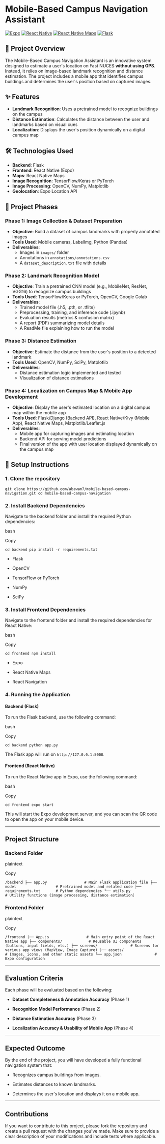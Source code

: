 # Mobile-Based Campus Navigation Assistant

[![Expo](https://img.shields.io/badge/Expo-1B1F23?style=flat&logo=expo&logoColor=white)](https://expo.dev/)
[![React Native](https://img.shields.io/badge/React_Native-61DAFB?style=flat&logo=react&logoColor=black)](https://reactnative.dev/)
[![React Native Maps](https://img.shields.io/badge/React_Native_Maps-1E90FF?style=flat&logo=react&logoColor=white)](https://github.com/react-native-maps/react-native-maps)
[![Flask](https://img.shields.io/badge/Flask-000000?style=flat&logo=flask&logoColor=white)](https://flask.palletsprojects.com/)


## 📱 Project Overview

The Mobile-Based Campus Navigation Assistant is an innovative system designed to estimate a user's location on Fast NUCES **without using GPS**. Instead, it relies on image-based landmark recognition and distance estimation. The project includes a mobile app that identifies campus buildings and determines the user's position based on captured images.

## ✨ Features

- **Landmark Recognition**: Uses a pretrained model to recognize buildings on the campus
- **Distance Estimation**: Calculates the distance between the user and landmarks based on visual cues
- **Localization**: Displays the user's position dynamically on a digital campus map

## 🛠️ Technologies Used

- **Backend**: Flask
- **Frontend**: React Native (Expo)
- **Maps**: React Native Maps
- **Image Recognition**: TensorFlow/Keras or PyTorch
- **Image Processing**: OpenCV, NumPy, Matplotlib
- **Geolocation**: Expo Location API

## 🚀 Project Phases

### Phase 1: Image Collection & Dataset Preparation
- **Objective**: Build a dataset of campus landmarks with properly annotated images
- **Tools Used**: Mobile cameras, LabelImg, Python (Pandas)
- **Deliverables**: 
  - Images in `images/` folder
  - Annotations in `annotations/annotations.csv`
  - A `dataset_description.txt` file with details

### Phase 2: Landmark Recognition Model
- **Objective**: Train a pretrained CNN model (e.g., MobileNet, ResNet, VGG16) to recognize campus buildings
- **Tools Used**: TensorFlow/Keras or PyTorch, OpenCV, Google Colab
- **Deliverables**:
  - Trained model file (.h5, .pth, or .tflite)
  - Preprocessing, training, and inference code (.ipynb)
  - Evaluation results (metrics & confusion matrix)
  - A report (PDF) summarizing model details
  - A ReadMe file explaining how to run the model

### Phase 3: Distance Estimation
- **Objective**: Estimate the distance from the user's position to a detected landmark
- **Tools Used**: OpenCV, NumPy, SciPy, Matplotlib
- **Deliverables**:
  - Distance estimation logic implemented and tested
  - Visualization of distance estimations

### Phase 4: Localization on Campus Map & Mobile App Development
- **Objective**: Display the user's estimated location on a digital campus map within the mobile app
- **Tools Used**: Flask/Django (Backend API), React Native/Kivy (Mobile App), React Native Maps, Matplotlib/Leaflet.js
- **Deliverables**:
  - Mobile app for capturing images and estimating location
  - Backend API for serving model predictions
  - Final version of the app with user location displayed dynamically on the campus map

## 🔧 Setup Instructions

### 1. Clone the repository

`git clone https://github.com/abawan7/mobile-based-campus-navigation.git
cd mobile-based-campus-navigation`

### 2\. Install Backend Dependencies

Navigate to the backend folder and install the required Python dependencies:

bash

Copy

`cd backend
pip install -r requirements.txt`

-   Flask

-   OpenCV

-   TensorFlow or PyTorch

-   NumPy

-   SciPy

### 3\. Install Frontend Dependencies

Navigate to the frontend folder and install the required dependencies for React Native:

bash

Copy

`cd frontend
npm install`

-   Expo

-   React Native Maps

-   React Navigation

### 4\. Running the Application

#### Backend (Flask)

To run the Flask backend, use the following command:

bash

Copy

`cd backend
python app.py`

The Flask app will run on `http://127.0.0.1:5000`.

#### Frontend (React Native)

To run the React Native app in Expo, use the following command:

bash

Copy

`cd frontend
expo start`

This will start the Expo development server, and you can scan the QR code to open the app on your mobile device.

* * * * *

Project Structure
-----------------

### Backend Folder

plaintext

Copy

`/backend
  ├── app.py                 # Main Flask application file
  ├── model                  # Pretrained model and related code
  ├── requirements.txt       # Python dependencies
  └── utils.py               # Utility functions (image processing, distance estimation)`

### Frontend Folder

plaintext

Copy

`/frontend
  ├── App.js                 # Main entry point of the React Native app
  ├── components/            # Reusable UI components (buttons, input fields, etc.)
  ├── screens/               # Screens for various app views (MapView, Image Capture)
  ├── assets/                # Images, icons, and other static assets
  └── app.json               # Expo configuration`

* * * * *

Evaluation Criteria
-------------------

Each phase will be evaluated based on the following:

-   **Dataset Completeness & Annotation Accuracy** (Phase 1)

-   **Recognition Model Performance** (Phase 2)

-   **Distance Estimation Accuracy** (Phase 3)

-   **Localization Accuracy & Usability of Mobile App** (Phase 4)

* * * * *

Expected Outcome
----------------

By the end of the project, you will have developed a fully functional navigation system that:

-   Recognizes campus buildings from images.

-   Estimates distances to known landmarks.

-   Determines the user's location and displays it on a mobile app.

* * * * *

Contributions
-------------

If you want to contribute to this project, please fork the repository and create a pull request with the changes you've made. Make sure to provide a clear description of your modifications and include tests where applicable.
